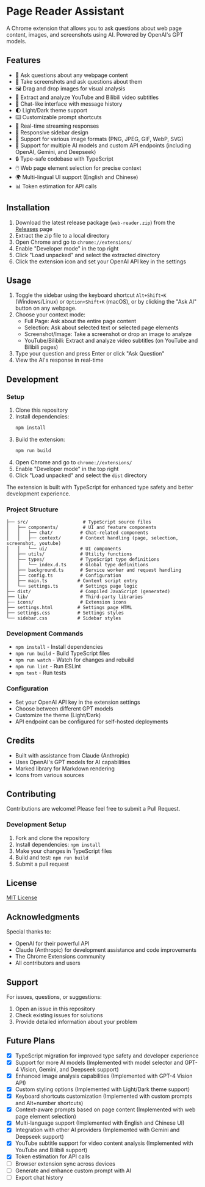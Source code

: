 # Page Reader Assistant

A Chrome extension that allows you to ask questions about web page content, images, and screenshots using AI. Powered by OpenAI's GPT models.

## Features

- 🤖 Ask questions about any webpage content
- 📸 Take screenshots and ask questions about them
- 🖼️ Drag and drop images for visual analysis
- 🎥 Extract and analyze YouTube and Bilibili video subtitles
- 💬 Chat-like interface with message history
- 🌓 Light/Dark theme support
- ⌨️ Customizable prompt shortcuts
- 🔄 Real-time streaming responses
- 📱 Responsive sidebar design
- 🎨 Support for various image formats (PNG, JPEG, GIF, WebP, SVG)
- 🧠 Support for multiple AI models and custom API endpoints (including OpenAI, Gemini, and Deepseek)
- 🔒 Type-safe codebase with TypeScript
- 🖱️ Web page element selection for precise context
- 🌍 Multi-lingual UI support (English and Chinese)
- 📊 Token estimation for API calls

## Installation

1. Download the latest release package (`web-reader.zip`) from the [Releases](https://github.com/cyberelf/web-reader/releases) page
2. Extract the zip file to a local directory
3. Open Chrome and go to `chrome://extensions/`
4. Enable "Developer mode" in the top right
5. Click "Load unpacked" and select the extracted directory
6. Click the extension icon and set your OpenAI API key in the settings

## Usage

1. Toggle the sidebar using the keyboard shortcut `Alt+Shift+K` (Windows/Linux) or `Option+Shift+K` (macOS), or by clicking the "Ask AI" button on any webpage.
2. Choose your context mode:
   - Full Page: Ask about the entire page content
   - Selection: Ask about selected text or selected page elements
   - Screenshot/Image: Take a screenshot or drop an image to analyze
   - YouTube/Bilibili: Extract and analyze video subtitles (on YouTube and Bilibili pages)
3. Type your question and press Enter or click "Ask Question"
4. View the AI's response in real-time

## Development

### Setup
1. Clone this repository
2. Install dependencies:
   ```bash
   npm install
   ```
3. Build the extension:
   ```bash
   npm run build
   ```
4. Open Chrome and go to `chrome://extensions/`
5. Enable "Developer mode" in the top right
6. Click "Load unpacked" and select the `dist` directory

The extension is built with TypeScript for enhanced type safety and better development experience.

### Project Structure
```
├── src/                    # TypeScript source files
│   ├── components/         # UI and feature components
│   │   ├── chat/          # Chat-related components
│   │   ├── context/       # Context handling (page, selection, screenshot, youtube)
│   │   └── ui/            # UI components
│   ├── utils/             # Utility functions
│   ├── types/             # TypeScript type definitions
│   │   └── index.d.ts     # Global type definitions
│   ├── background.ts      # Service worker and request handling
│   ├── config.ts          # Configuration
│   ├── main.ts           # Content script entry
│   └── settings.ts        # Settings page logic
├── dist/                  # Compiled JavaScript (generated)
├── lib/                   # Third-party libraries
├── icons/                 # Extension icons
├── settings.html         # Settings page HTML
├── settings.css          # Settings styles
└── sidebar.css           # Sidebar styles
```

### Development Commands
- `npm install` - Install dependencies
- `npm run build` - Build TypeScript files
- `npm run watch` - Watch for changes and rebuild
- `npm run lint` - Run ESLint
- `npm test` - Run tests

### Configuration

- Set your OpenAI API key in the extension settings
- Choose between different GPT models
- Customize the theme (Light/Dark)
- API endpoint can be configured for self-hosted deployments

## Credits

- Built with assistance from Claude (Anthropic)
- Uses OpenAI's GPT models for AI capabilities
- Marked library for Markdown rendering
- Icons from various sources

## Contributing

Contributions are welcome! Please feel free to submit a Pull Request.

### Development Setup
1. Fork and clone the repository
2. Install dependencies: `npm install`
3. Make your changes in TypeScript files
4. Build and test: `npm run build`
5. Submit a pull request

## License

[MIT License](LICENSE)

## Acknowledgments

Special thanks to:
- OpenAI for their powerful API
- Claude (Anthropic) for development assistance and code improvements
- The Chrome Extensions community
- All contributors and users

## Support

For issues, questions, or suggestions:
1. Open an issue in this repository
2. Check existing issues for solutions
3. Provide detailed information about your problem

## Future Plans

- [x] TypeScript migration for improved type safety and developer experience
- [x] Support for more AI models (Implemented with model selector and GPT-4 Vision, Gemini, and Deepseek support)
- [x] Enhanced image analysis capabilities (Implemented with GPT-4 Vision API)
- [x] Custom styling options (Implemented with Light/Dark theme support)
- [x] Keyboard shortcuts customization (Implemented with custom prompts and Alt+number shortcuts)
- [x] Context-aware prompts based on page content (Implemented with web page element selection)
- [x] Multi-language support (Implemented with English and Chinese UI)
- [x] Integration with other AI providers (Implemented with Gemini and Deepseek support)
- [x] YouTube subtitle support for video content analysis (Implemented with YouTube and Bilibili support)
- [x] Token estimation for API calls
- [ ] Browser extension sync across devices
- [ ] Generate and enhance custom prompt with AI
- [ ] Export chat history
